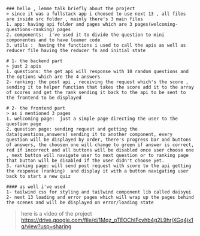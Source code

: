     ### hello , lemme talk briefly about the project
    > since it was a fullstack app i choosed to use next 13 , all files are inside src folder , mainly there's 3 main files
    1. app: having api folder and pages which are 3 pages(welcoming-questions-ranking) pages
    2. components:  i've used it to divide the question to mini componentes and to have leaner code
    3. utils :  having the functions i used to call the apis as well as reducer file having the reducer fn and initial state

    # 1- the backend part
    > just 2 apis
    1. questions: the get api will response with 10 random questions and the options which are the 4 answers
    2- ranking: the post api , receiving the request which's the score , sending it to helper function that takes the score add it to the array of scores and get the rank sending it back to the api to be sent to the frontend to be displayed

    # 2- the frontend part
    > as i mentioned 3 pages
    1. welcoming page:  just a simple page directing the user to the question page
    2. question page: sending request and getting the data(questions,answers) sending it to another component, every question will be displayed by order, there's progress bar and buttons of answers, the choosen one will change to green if answer is correct, red if incorrect and all buttons will be disabled once user choose one , next button will navigate user to next question or to ranking page that button will be disabled if the user didn't choose yet.
    3. ranking page: will send post request with score to the api getting the response (ranking)  and display it with a button navigating user back to start a new quiz

    #### as well i've used
    1- tailwind css for styling and tailwind component lib called daisyui
    2- next 13 loading and error pages which will wrap up the pages behind the scenes and will be displayed on error/loading state
   > here is a video of the project https://drive.google.com/file/d/1Mqz_oTEOChIFcvhb4g2L9hrjXGq4jx1q/view?usp=sharing